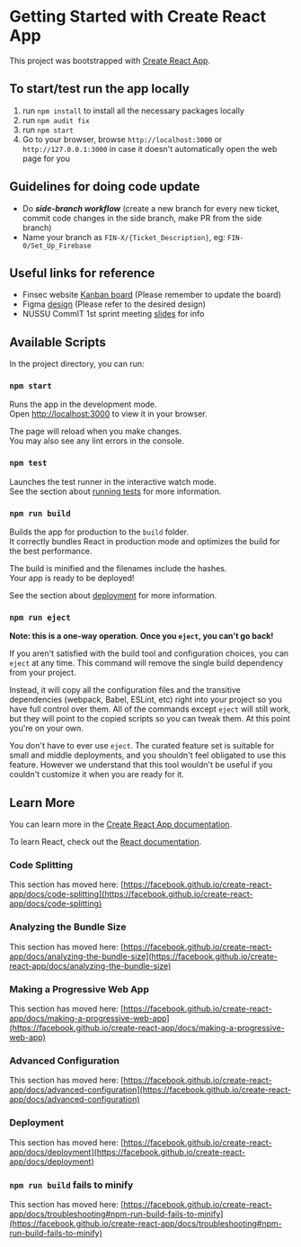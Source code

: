 # Getting Started with Create React App

This project was bootstrapped with [Create React App](https://github.com/facebook/create-react-app).

## To start/test run the app locally
1. run `npm install` to install all the necessary packages locally
2. run `npm audit fix`
3. run `npm start`
4. Go to your browser, browse `http://localhost:3000` or `http://127.0.0.1:3000` in case it doesn't automatically open the web page for you

## Guidelines for doing code update
- Do **_side-branch workflow_** (create a new branch for every new ticket, commit code changes in the side branch, make PR from the side branch)
- Name your branch as `FIN-X/{Ticket_Description}`, eg: `FIN-0/Set_Up_Firebase`

## Useful links for reference
- Finsec website [Kanban board](https://wood-prince-259.notion.site/1553ca189e6640d19738a30681a8715d?v=e72a901f419045f790456a6b06945052) (Please remember to update the board)
- Figma [design](https://www.figma.com/file/oLAkh2SB1j30ih53E6HFyq/Financial-Secretary-Claiming-Website?node-id=112%3A439&t=SrHkgs4Nmk4x512v-0) (Please refer to the desired design)
- NUSSU CommIT 1st sprint meeting [slides](https://docs.google.com/presentation/d/1sKxvTrkmVWgJed-Y28yw1VkUjqb6qFckyIdEhDTuwz4/edit#slide=id.p) for info

## Available Scripts

In the project directory, you can run:

### `npm start`

Runs the app in the development mode.\
Open [http://localhost:3000](http://localhost:3000) to view it in your browser.

The page will reload when you make changes.\
You may also see any lint errors in the console.

### `npm test`

Launches the test runner in the interactive watch mode.\
See the section about [running tests](https://facebook.github.io/create-react-app/docs/running-tests) for more information.

### `npm run build`

Builds the app for production to the `build` folder.\
It correctly bundles React in production mode and optimizes the build for the best performance.

The build is minified and the filenames include the hashes.\
Your app is ready to be deployed!

See the section about [deployment](https://facebook.github.io/create-react-app/docs/deployment) for more information.

### `npm run eject`

**Note: this is a one-way operation. Once you `eject`, you can't go back!**

If you aren't satisfied with the build tool and configuration choices, you can `eject` at any time. This command will remove the single build dependency from your project.

Instead, it will copy all the configuration files and the transitive dependencies (webpack, Babel, ESLint, etc) right into your project so you have full control over them. All of the commands except `eject` will still work, but they will point to the copied scripts so you can tweak them. At this point you're on your own.

You don't have to ever use `eject`. The curated feature set is suitable for small and middle deployments, and you shouldn't feel obligated to use this feature. However we understand that this tool wouldn't be useful if you couldn't customize it when you are ready for it.

## Learn More

You can learn more in the [Create React App documentation](https://facebook.github.io/create-react-app/docs/getting-started).

To learn React, check out the [React documentation](https://reactjs.org/).

### Code Splitting

This section has moved here: [https://facebook.github.io/create-react-app/docs/code-splitting](https://facebook.github.io/create-react-app/docs/code-splitting)

### Analyzing the Bundle Size

This section has moved here: [https://facebook.github.io/create-react-app/docs/analyzing-the-bundle-size](https://facebook.github.io/create-react-app/docs/analyzing-the-bundle-size)

### Making a Progressive Web App

This section has moved here: [https://facebook.github.io/create-react-app/docs/making-a-progressive-web-app](https://facebook.github.io/create-react-app/docs/making-a-progressive-web-app)

### Advanced Configuration

This section has moved here: [https://facebook.github.io/create-react-app/docs/advanced-configuration](https://facebook.github.io/create-react-app/docs/advanced-configuration)

### Deployment

This section has moved here: [https://facebook.github.io/create-react-app/docs/deployment](https://facebook.github.io/create-react-app/docs/deployment)

### `npm run build` fails to minify

This section has moved here: [https://facebook.github.io/create-react-app/docs/troubleshooting#npm-run-build-fails-to-minify](https://facebook.github.io/create-react-app/docs/troubleshooting#npm-run-build-fails-to-minify)
